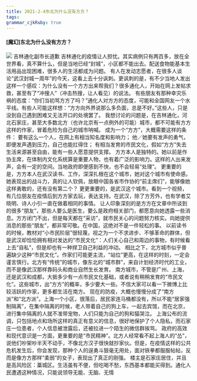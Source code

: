 ```yaml
---
title: 2021-2-4东北为什么没有方方？
tags: 
grammar_cjkRuby: true
---
```



#### [魔幻]东北为什么没有方方？



![](https://404museum.com/wp-content/uploads/2021/01/404museum-image-12-1024x576.jpeg) 吉林通化副市长道歉
吉林通化的疫情让人担忧。其实病例只有两百多，放在全世界看，真不算什么，但是当地已经“封城”，小区都不能出去。配送食物能基本生活用品出现困难，很多人的生活都成为问题。
有人在发动志愿者，在很多人谈论“武汉封城一周年”的今天，这看上去十分讽刺。更讽刺的是，有不少当地人发出这样一个感叹：为什么没有一个方方出来帮我们？很多通化人，开始在网上发帖求救，甚至有了“冲搜人”（冲击热搜，让人看见）的说法。
有些朋友有那种幸灾乐祸的态度：“你们当初骂方方了吗？”通化人对方方的态度，可能和全国网友一个水平线。有些人可能这样想：“方方向外界说那么多负面，总是不好。”这些人，只是没到自己遇到困难又无法开口的处境罢了。
我想讨论的问题是，在吉林通化，河北石家庄，甚至大多数北方（也许北京有一点例外的可能）城市，都不可能有方方这样的作家，冒着危险为自己的城市呐喊。
成为一个“方方”，大概需要这样的条件：
要有这么一个人，在网上有相当知名度和影响力；
他／她要有发声的勇气，即便发声遇到压力，自己也能扛得住；
有相当发育的市民文化，假如“方方”失去生活来源甚至自由，能有一些人愿意提供支撑。
方方本人是独特的。她以前是作协主席，在体制内文化系统算是重要人物，也有着广泛的影响力。这样的人出来发声，会有一定的空间。当地政府即便感到不快，也不会轻易“处理”。
更重要的是，方方本人在武汉读书、工作，深深扎根在这个城市，她对这个城市有使命感。她表现出的战斗力，真的让人钦佩，放眼中国各省市作协的“前主席们”，能够像她这样勇敢的，还有没有第二个？
更更重要的，是武汉这个城市。看到一个视频，有几位朋友在疫情后到方方家去玩，表达支持。在武汉，除了方芳外，也有学者艾晓明、诗人小引一直在做着相同的事情。
让人印象深刻的是方方在文章中所谈到的很多“朋友”，那些人要么是医生，要么是政府相关部门，都愿意向她透露一些消息。方方闭门不出，但是每天都在“采访”，就市民关心的问题努力核实。向她提供消息的那些“朋友”，都非常可敬。在中国，这绝对不是一件轻松的事。
以前读书的时候，教材对“小市民阶层”很轻蔑，视之为一个不求进步、不够革命的群体，但是武汉却恰恰拥有相对发达的“市民文化”：人们关心自己和周边的事物，有时候看上去“自私”，但是却也有一种捍卫自己利益的冲动。
相比之下，北方城市似乎普遍缺少这种“市民文化”。作家们可能更主流，“站位”更高，在这样的时刻，一定会谨言慎行。北方有“传统”的城市，像东北的“城市群”，来自计划经济时代的工业，而不是像武汉那样靠码头和商业自然生长发育。
南方城市，不管是广州、上海，还是武汉和成都，大抵多少有一点市民文化基础，或者说有稍稍发育的“市民文化”。这些城市，出“方方”的概率，多少要大一些。不信大家可以看一下微博上比较活跃的作家，更多都生活在南方。
现在的防疫，大概也慢慢分成了“南方派”和“北方派”。上海一个小区，很落后，居民家连马桶都没有，所以不能“居家强制隔离”，在集中隔离的时候，老人带着自己的狗上车，一起去宾馆，而在北京，进行集中隔离的人就不准带宠物，人们只能为自己的狗和猫哭泣。
上海公布的流调，只包括地点和场所这样的真正有意义的信息，很好地保护了个人隐私，而石家庄一位患者，个人信息被泄露后，还被拉进一个陌生的微信群挨骂。
政府的高效和现代意识是一方面，更重要的是“市民精神”。北方人经常看不起上海人的“怂”，说他们吵架吵半天不动手，不像北方汉子很快就抄家伙。但是，在疫情这样的公共危机发生后，你会发现，那种个人的逞勇斗狠毫无用处，面对铁拳都服服帖帖，反而是像方方那样“柔弱”的女子，表现出了真正的刚强。
楼主是石家庄居住，并且是高风险区：藁城区。生活虽有不便，但吃喝不愁，东西基本都能买得到。通化人民遭遇这种情况，只能说领导无能、无脑、无情